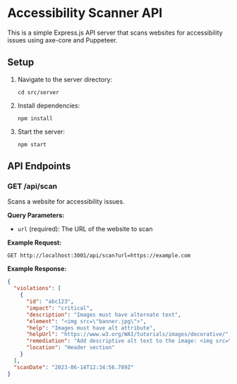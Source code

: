 
# Accessibility Scanner API

This is a simple Express.js API server that scans websites for accessibility issues using axe-core and Puppeteer.

## Setup

1. Navigate to the server directory:
   ```
   cd src/server
   ```

2. Install dependencies:
   ```
   npm install
   ```

3. Start the server:
   ```
   npm start
   ```

## API Endpoints

### GET /api/scan

Scans a website for accessibility issues.

**Query Parameters:**
- `url` (required): The URL of the website to scan

**Example Request:**
```
GET http://localhost:3001/api/scan?url=https://example.com
```

**Example Response:**
```json
{
  "violations": [
    {
      "id": "abc123",
      "impact": "critical",
      "description": "Images must have alternate text",
      "element": "<img src=\"banner.jpg\">",
      "help": "Images must have alt attribute",
      "helpUrl": "https://www.w3.org/WAI/tutorials/images/decorative/",
      "remediation": "Add descriptive alt text to the image: <img src=\"banner.jpg\" alt=\"Description of the image\">",
      "location": "Header section"
    }
  ],
  "scanDate": "2023-06-14T12:34:56.789Z"
}
```
